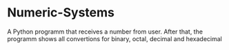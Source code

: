 # Numeric-Systems
A Python programm that receives a number from user. After that, the programm shows all convertions for binary, octal, decimal and hexadecimal
